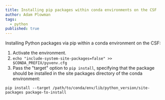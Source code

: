 ```yaml
---
title: Installing pip packages within conda environments on the CSF
author: Adam Plowman
tags:
  - python
published: true
---
```


Installing Python packages via pip within a conda environment on the CSF:

1. Activate the environment.
2. `echo "include-system-site-packages=false" >> $CONDA_PREFIX/pyvenv.cfg`
3. Pass the "target" option to `pip install`, specifying that the package should be installed in the site packages directory of the conda environment:

  `pip install --target /path/to/conda/env/lib/python_version/site-packages package-to-install`
